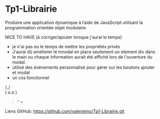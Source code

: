 # Tp1-Librairie
Produire une application dynamique à l’aide de JavaScript utilisant la programmation orientée objet modulaire.

NICE TO HAVE (à corriger/ajouter lorsque j'aurai le temps)
- je n'ai pas eu le temps de mettre les propriétés privés
- J'aurai dû améliorer le mnodal en place seulement un element div dans le main ou chaque information aurait été affiché lors de l'ouverture du modal.
- utilisé des événements personnalisé pour gérer sur les boutons ajouter et modal
- un css fonctionnel

/\_/\
( o.o )
 > ^ <

Liens GitHub: https://github.com/valeriemo/Tp1-Librairie.git